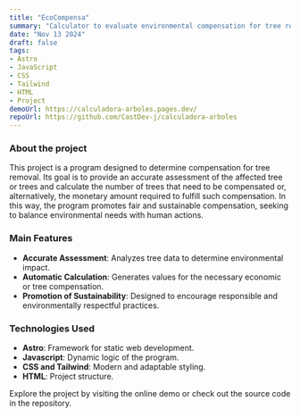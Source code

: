 ```yaml
---
title: "EcoCompensa"
summary: "Calculator to evaluate environmental compensation for tree removal."
date: "Nov 13 2024"
draft: false
tags:
- Astro
- JavaScript
- CSS
- Tailwind
- HTML
- Project
demoUrl: https://calculadora-arboles.pages.dev/
repoUrl: https://github.com/CastDev-j/calculadora-arboles
---
```


### About the project  
This project is a program designed to determine compensation for tree removal. Its goal is to provide an accurate assessment of the affected tree or trees and calculate the number of trees that need to be compensated or, alternatively, the monetary amount required to fulfill such compensation. In this way, the program promotes fair and sustainable compensation, seeking to balance environmental needs with human actions.  

### Main Features  
- **Accurate Assessment**: Analyzes tree data to determine environmental impact.  
- **Automatic Calculation**: Generates values for the necessary economic or tree compensation.  
- **Promotion of Sustainability**: Designed to encourage responsible and environmentally respectful practices.  

### Technologies Used  
- **Astro**: Framework for static web development.  
- **Javascript**: Dynamic logic of the program.  
- **CSS and Tailwind**: Modern and adaptable styling.  
- **HTML**: Project structure.  

Explore the project by visiting the online demo or check out the source code in the repository.
